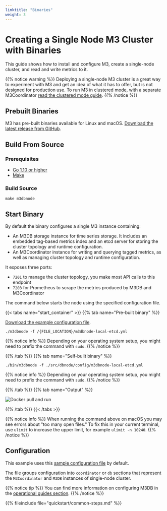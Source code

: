 ```yaml
---
linktitle: "Binaries"
weight: 3
---
```


<!-- TODO: Combine with other quickstart? -->

# Creating a Single Node M3 Cluster with Binaries

This guide shows how to install and configure M3, create a single-node cluster, and read and write metrics to it.

{{% notice warning %}}
Deploying a single-node M3 cluster is a great way to experiment with M3 and get an idea of what it has to offer, but is not designed for production use. To run M3 in clustered mode, with a separate M3Coordinator [read the clustered mode guide](/docs/cluster).
{{% /notice %}}

## Prebuilt Binaries

M3 has pre-built binaries available for Linux and macOS. [Download the latest release from GitHub](https://github.com/m3db/m3/releases/latest).

## Build From Source

### Prerequisites

-   [Go 1.10 or higher](https://golang.org/dl/)
-   [Make](https://www.gnu.org/software/make/)

### Build Source

```shell
make m3dbnode
```

## Start Binary

By default the binary configures a single M3 instance containing:

-   An M3DB storage instance for time series storage. It includes an embedded tag-based metrics index and an etcd server for storing the cluster topology and runtime configuration.
-   An M3Coordinator instance for writing and querying tagged metrics, as well as managing cluster topology and runtime configuration.

It exposes three ports:

-   `7201` to manage the cluster topology, you make most API calls to this endpoint
-   `7203` for Prometheus to scrape the metrics produced by M3DB and M3Coordinator

The command below starts the node using the specified configuration file.

{{< tabs name="start_container" >}}
{{% tab name="Pre-built binary" %}}

[Download the example configuration file](https://github.com/m3db/m3/raw/master/src/dbnode/config/m3dbnode-local-etcd.yml).

```shell
./m3dbnode -f /{FILE_LOCATION}/m3dbnode-local-etcd.yml
```

{{% notice info %}}
Depending on your operating system setup, you might need to prefix the command with `sudo`.
{{% /notice %}}

{{% /tab %}}
{{% tab name="Self-built binary" %}}

```shell
./bin/m3dbnode -f ./src/dbnode/config/m3dbnode-local-etcd.yml
```

{{% notice info %}}
Depending on your operating system setup, you might need to prefix the command with `sudo`.
{{% /notice %}}

{{% /tab %}}
{{% tab name="Output" %}}

<!-- TODO: Perfect image, pref with terminalizer -->

<!-- TODO: Update image -->

![Docker pull and run](/docker-install.gif)

{{% /tab %}}
{{< /tabs >}}

{{% notice info %}}
When running the command above on macOS you may see errors about "too many open files." To fix this in your current terminal, use `ulimit` to increase the upper limit, for example `ulimit -n 10240`.
{{% /notice %}}

## Configuration

This example uses this [sample configuration file](https://github.com/m3db/m3/raw/master/src/dbnode/config/m3dbnode-local-etcd.yml) by default.

The file groups configuration into `coordinator` or `db` sections that represent the `M3Coordinator` and `M3DB` instances of single-node cluster.

{{% notice tip %}}
You can find more information on configuring M3DB in the [operational guides section](/operational_guide/_index.md).
{{% /notice %}}

{{% fileinclude file="quickstart/common-steps.md" %}}